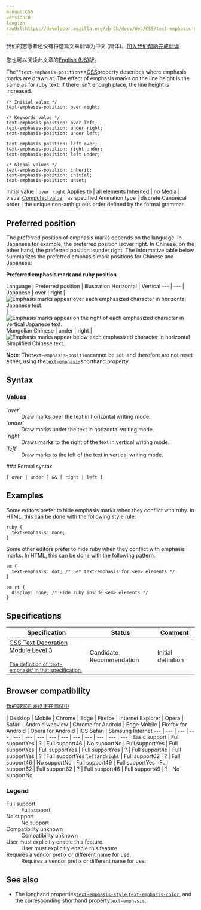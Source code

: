 ```yaml
---
manual:CSS
version:0
lang:zh
rawUrl:https://developer.mozilla.org/zh-CN/docs/Web/CSS/text-emphasis-position
---
```




<bdi>我们的志愿者还没有将这篇文章翻译为<bdi>中文 (简体)</bdi>。[加入我们帮助完成翻译](%32209 "")<br></br>您也可以阅读此文章的[English (US)](%32191 "")版。</bdi>






The**`text-emphasis-position`**[CSS](%427 "CSS")property describes where emphasis marks are drawn at. The effect of emphasis marks on the line height is the same as for ruby text: if there isn&#39;t enough place, the line height is increased.


```
/* Initial value */
text-emphasis-position: over right;

/* Keywords value */
text-emphasis-position: over left;
text-emphasis-position: under right;
text-emphasis-position: under left;

text-emphasis-position: left over;
text-emphasis-position: right under;
text-emphasis-position: left under;

/* Global values */
text-emphasis-position: inherit;
text-emphasis-position: initial;
text-emphasis-position: unset;
```

[Initial value](%28552 "") | `over right` 
Applies to | all elements 
[Inherited](%28555 "") | no 
Media | visual 
[Computed value](%28556 "") | as specified 
Animation type | discrete 
Canonical order | the unique non-ambiguous order defined by the formal grammar 


## Preferred position<a name="Preferred_position"></a>


The preferred position of emphasis marks depends on the language. In Japanese for example, the preferred position isover right. In Chinese, on the other hand, the preferred position isunder right. The informative table below summarizes the preferred emphasis mark positions for Chinese and Japanese:



**Preferred emphasis mark and ruby position**

Language | Preferred position | Illustration 
Horizontal | Vertical 
 ---  |  ---  | 
Japanese | over | right | ![Emphasis marks appear over each emphasized character in horizontal Japanese text.](%32200.gif "Emphasis (shown in blue for clarity) applied above a fragment of Japanese text") | ![Emphasis marks appear on the right of each emphasized character in vertical Japanese text.](%32202.gif "Emphasis applied on the right of a fragment of Japanese text") 
Mongolian 
Chinese | under | right | ![Emphasis marks appear below each emphasized character in horizontal Simplified Chinese text.](%32201.gif "Emphasis (shown in blue for clarity) applied below a fragment of Chinese text") 



**Note**: The`text-emphasis-position`cannot be set, and therefore are not reset either, using the[`text-emphasis`](%32189 "The text-emphasis CSS property is a shorthand property for setting text-emphasis-style and text-emphasis-color in one declaration. This property will apply the specified emphasis mark to each character of the element's text, except separator characters, like spaces,  and control characters.")shorthand property.



## Syntax<a name="Syntax"></a>

### Values<a name="Values"></a>
<dl><dt id=''>`<dfn>over</dfn>`</dt><dd>Draw marks over the text in horizontal writing mode.</dd><dt id=''>`<dfn>under</dfn>`</dt><dd>Draw marks under the text in horizontal writing mode.</dd><dt id=''>`<dfn>right</dfn>`</dt><dd>Draws marks to the right of the text in vertical writing mode.</dd><dt id=''>`<dfn>left</dfn>`</dt><dd>Draw marks to the left of the text in vertical writing mode.</dd></dl>
### Formal syntax<a name="Formal_syntax"></a>

```
[ over | under ] && [ right | left ]

```

## Examples<a name="Examples"></a>


Some editors prefer to hide emphasis marks when they conflict with ruby. In HTML, this can be done with the following style rule:


```
ruby {
  text-emphasis: none;
}
```


Some other editors prefer to hide ruby when they conflict with emphasis marks. In HTML, this can be done with the following pattern:


```
em {
  text-emphasis: dot; /* Set text-emphasis for <em> elements */
}

em rt {
  display: none; /* Hide ruby inside <em> elements */
}
```

## Specifications<a name="Specifications"></a>

Specification | Status | Comment 
 ---  |  ---  |  ---  | 
[CSS Text Decoration Module Level 3<br></br><small>The definition of &#39;text-emphasis&#39; in that specification.</small>](%32210 "") | Candidate Recommendation | Initial definition 


## Browser compatibility<a name="Browser_compatibility"></a>




[新的兼容性表格正在测试中<i></i>](%3360 "")

 | <abbr>Desktop<i></i></abbr> | <abbr>Mobile<i></i></abbr> 
 | <abbr>Chrome<i></i></abbr> | <abbr>Edge<i></i></abbr> | <abbr>Firefox<i></i></abbr> | <abbr>Internet Explorer<i></i></abbr> | <abbr>Opera<i></i></abbr> | <abbr>Safari<i></i></abbr> | <abbr>Android webview<i></i></abbr> | <abbr>Chrome for Android<i></i></abbr> | <abbr>Edge Mobile<i></i></abbr> | <abbr>Firefox for Android<i></i></abbr> | <abbr>Opera for Android<i></i></abbr> | <abbr>iOS Safari<i></i></abbr> | <abbr>Samsung Internet<i></i></abbr> 
 ---  |  ---  |  ---  |  ---  |  ---  |  ---  |  ---  |  ---  |  ---  |  ---  |  ---  |  ---  |  ---  |  ---  | 
Basic support | <abbr>Full support</abbr>Yes | <abbr>?</abbr> | <abbr>Full support</abbr>46 | <abbr>No support</abbr>No | <abbr>Full support</abbr>Yes | <abbr>Full support</abbr>Yes | <abbr>Full support</abbr>Yes | <abbr>Full support</abbr>Yes | <abbr>?</abbr> | <abbr>Full support</abbr>46 | <abbr>Full support</abbr>Yes | <abbr>?</abbr> | <abbr>Full support</abbr>Yes 
`left`and`right` | <abbr>Full support</abbr>62 | <abbr>?</abbr> | <abbr>Full support</abbr>46 | <abbr>No support</abbr>No | <abbr>Full support</abbr>49 | <abbr>Full support</abbr>Yes | <abbr>Full support</abbr>62 | <abbr>Full support</abbr>62 | <abbr>?</abbr> | <abbr>Full support</abbr>46 | <abbr>Full support</abbr>49 | <abbr>?</abbr> | <abbr>No support</abbr>No 


### Legend<a name="Legend"></a>
<dl><dt id=''><abbr>Full support</abbr></dt><dd>Full support</dd><dt id=''><abbr>No support</abbr></dt><dd>No support</dd><dt id=''><abbr>Compatibility unknown</abbr></dt><dd>Compatibility unknown</dd><dt id=''><abbr>User must explicitly enable this feature.<i></i></abbr></dt><dd>User must explicitly enable this feature.</dd><dt id=''><abbr>Requires a vendor prefix or different name for use.<i></i></abbr></dt><dd>Requires a vendor prefix or different name for use.</dd></dl>





## See also<a name="See_also"></a>

* The longhand properties[`text-emphasis-style`](%32190 "The text-emphasis-style CSS property defines the type of emphasis used. It can also be set, and reset, using the text-emphasis shorthand."),[`text-emphasis-color`](%29457 "The text-emphasis-color CSS property defines the color used to draw emphasis marks on text being rendered in the HTML document. This value can also be set and reset using the text-emphasis shorthand."), and the corresponding shorthand property[`text-emphasis`](%32189 "The text-emphasis CSS property is a shorthand property for setting text-emphasis-style and text-emphasis-color in one declaration. This property will apply the specified emphasis mark to each character of the element's text, except separator characters, like spaces,  and control characters.").



